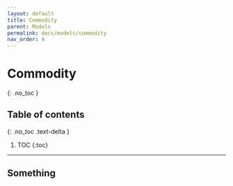 ```yaml
---
layout: default
title: Commodity
parent: Models
permalink: docs/models/commodity
nav_order: 4
---
```


# Commodity
{: .no_toc }

## Table of contents
{: .no_toc .text-delta }

1. TOC
{:toc}

---

## Something